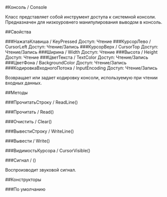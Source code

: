 
#Консоль / Console

    
    
Класс представляет собой инструмент доступа к системной консоли.
Предназначен для низкоуровнего манипулирования выводом в консоль.


  
  
##Свойства
    
###НажатаКлавиша / KeyPressed
Доступ: Чтение
###КурсорЛево / CursorLeft
Доступ: Чтение/Запись
###КурсорВерх / CursorTop
Доступ: Чтение/Запись
###Ширина / Width
Доступ: Чтение
###Высота / Height
Доступ: Чтение
###ЦветТекста / TextColor
Доступ: Чтение/Запись
###ЦветФона / BackgroundColor
Доступ: Чтение/Запись
###КодировкаВходногоПотока / InputEncoding
Доступ: Чтение/Запись
    
    
Возвращает или задает кодировку консоли, используемую при чтении входных данных.


  
  
##Методы
    
###ПрочитатьСтроку / ReadLine()
    
###Прочитать / Read()
    
###Очистить / Clear()
    
###ВывестиСтроку / WriteLine()
    
###Вывести / Write()
    
###ВидимостьКурсора / CursorVisible()
    
###Сигнал / ()
    
    
    
Воспроизводит звуковой сигнал.


  
  
##Конструкторы

  
###По умолчанию